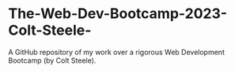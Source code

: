 # The-Web-Dev-Bootcamp-2023-Colt-Steele-
A GitHub repository of my work over a rigorous Web Development Bootcamp (by Colt Steele). 
